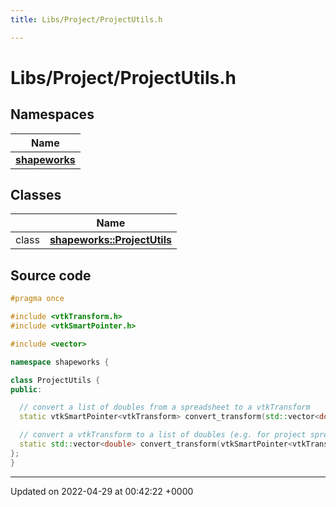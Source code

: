 ```yaml
---
title: Libs/Project/ProjectUtils.h

---
```


# Libs/Project/ProjectUtils.h



## Namespaces

| Name           |
| -------------- |
| **[shapeworks](../Namespaces/namespaceshapeworks.md)**  |

## Classes

|                | Name           |
| -------------- | -------------- |
| class | **[shapeworks::ProjectUtils](../Classes/classshapeworks_1_1ProjectUtils.md)**  |




## Source code

```cpp
#pragma once

#include <vtkTransform.h>
#include <vtkSmartPointer.h>

#include <vector>

namespace shapeworks {

class ProjectUtils {
public:

  // convert a list of doubles from a spreadsheet to a vtkTransform
  static vtkSmartPointer<vtkTransform> convert_transform(std::vector<double> list);

  // convert a vtkTransform to a list of doubles (e.g. for project spreadsheet)
  static std::vector<double> convert_transform(vtkSmartPointer<vtkTransform> transform);
};
}
```


-------------------------------

Updated on 2022-04-29 at 00:42:22 +0000
